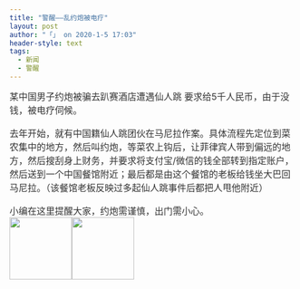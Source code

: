 ```yaml
---
title: "警醒——乱约炮被电疗"
layout: post
author: "「」 on 2020-1-5 17:03"
header-style: text
tags:
  - 新闻
  - 警醒
---
```


<head></head>
<body>
 <div align="left"> 
  <font style="color:rgb(51, 51, 51)"><font face="&amp;quot;"><font style="font-size:16px">某中国男子约炮被骗去趴赛酒店遭遇仙人跳 要求给5千人民币，由于没钱，被电疗伺候。</font></font></font> 
 </div>
 <br> 
 <div align="left"> 
  <font style="color:rgb(51, 51, 51)"><font face="&amp;quot;"><font style="font-size:16px">去年开始，就有中国籍仙人跳团伙在马尼拉作案。具体流程先定位到菜农集中的地方，然后叫约炮，等菜农上钩后，让菲律宾人带到偏远的地方，然后搜刮身上财务，并要求将支付宝/微信的钱全部转到指定账户，然后送到一个中国餐馆附近；最后都是由这个餐馆的老板给钱坐大巴回马尼拉。（该餐馆老板反映过多起仙人跳事件后都把人甩他附近）</font></font></font> 
 </div>
 <br> 
 <div align="left"> 
  <font style="color:rgb(51, 51, 51)"><font face="&amp;quot;"><font style="font-size:16px">小编在这里提醒大家，约炮需谨慎，出门需小心。</font></font></font> 
 </div> 
 <div align="left"> 
  <font style="color:rgb(51, 51, 51)"><font face="&amp;quot;"><font style="font-size:16px"><img width="110" src="https://bbs.boniu123.cc/forum.php?mod=image&amp;aid=1324960&amp;size=300x300&amp;key=54691a491dd5f743&amp;nocache=yes&amp;type=fixnone"><img width="110" src="https://bbs.boniu123.cc/forum.php?mod=image&amp;aid=1324959&amp;size=300x300&amp;key=d6ab12be7898609a&amp;nocache=yes&amp;type=fixnone"></font></font></font> 
 </div>
 <br>
</body>


